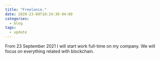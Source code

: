 ```yaml
---
title: "Freelance."
date: 2020-23-09T10:24:30-04:00
categories:
  - blog
tags:
  - update
---
```


From 23 September 2021 I will start work full-time on my company. We will focus on everything related with blockchain.
